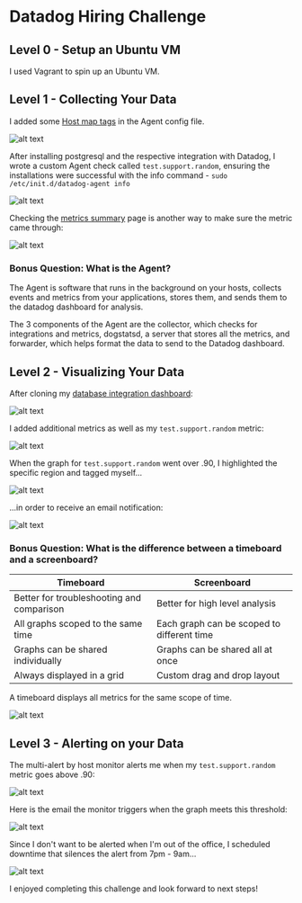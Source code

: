 # Datadog Hiring Challenge

## Level 0 - Setup an Ubuntu VM
I used Vagrant to spin up an Ubuntu VM.

## Level 1 - Collecting Your Data

I added some [Host map tags](https://app.datadoghq.com/infrastructure/map?fillby=avg%3Acpuutilization&sizeby=avg%3Anometric&groupby=none&nameby=name&nometrichosts=false&tvMode=false&nogrouphosts=false&palette=green_to_orange&paletteflip=false&host=303670348 "DataDog host map tags") in the Agent config file.

![alt text](http://res.cloudinary.com/dtk22y6kq/image/upload/v1497284251/tags_txgh1g.png "tags screen shot")


After installing postgresql and the respective integration with Datadog, I wrote a custom Agent check called `test.support.random`, ensuring the installations were successful with the info command - `sudo /etc/init.d/datadog-agent info
`

![alt text](http://res.cloudinary.com/dtk22y6kq/image/upload/v1497283642/pginstall2_hatx2x.png "cmd postgres and custom agent installation")

Checking the [metrics summary](https://app.datadoghq.com/metric/summary) page is another way to make sure the metric came through:


![alt text](http://res.cloudinary.com/dtk22y6kq/image/upload/v1497284676/metricsSummary_ntbmr8.png "metrics summary page")


### Bonus Question: What is the Agent?

The Agent is software that runs in the background on your hosts, collects events and metrics from your applications, stores them, and sends them to the datadog dashboard for analysis. 

The 3 components of the Agent are the collector, which checks for integrations and metrics, dogstatsd, a server that stores all the metrics, and forwarder, which helps format the data to send to the Datadog dashboard.

## Level 2 - Visualizing Your Data

After cloning my [database integration dashboard](https://app.datadoghq.com/dash/list):

![alt text](http://res.cloudinary.com/dtk22y6kq/image/upload/v1497285220/cloned_uhfm2g.png "cloned database integration dashboard")

I added additional metrics as well as my `test.support.random` metric:

![alt text](http://res.cloudinary.com/dtk22y6kq/image/upload/v1497285138/Screen_Shot_2017-06-12_at_9.28.14_AM_o00oul.png "dashboard with added metrics")

When the graph for `test.support.random` went over .90, I highlighted the specific region and tagged myself...

![alt text](http://res.cloudinary.com/dtk22y6kq/image/upload/v1497285637/over90dash_jhqy8k.png "graph over .90")

...in order to receive an email notification:

![alt text](http://res.cloudinary.com/dtk22y6kq/image/upload/v1497285925/emailTagged_lokhdd.png "tagged in email")


### Bonus Question: What is the difference between a timeboard and a screenboard?


Timeboard | Screenboard 
------------------------ | ------------------------
Better for troubleshooting and comparison | Better for high level analysis
All graphs scoped to the same time  | Each graph can be scoped to different time 
Graphs can be shared individually | Graphs can be shared all at once
Always displayed in a grid | Custom drag and drop layout

A timeboard displays all metrics for the same scope of time.

![alt text](http://res.cloudinary.com/dtk22y6kq/image/upload/v1497286254/timeboard_iwww5r.png "timeboard")


## Level 3 - Alerting on your Data
The multi-alert by host monitor alerts me when my `test.support.random` metric goes above .90:

![alt text](http://res.cloudinary.com/dtk22y6kq/image/upload/v1497287082/monitor_q2ihwf.png "monitor configuration")

Here is the email the monitor triggers when the graph meets this threshold: 

![alt text](http://res.cloudinary.com/dtk22y6kq/image/upload/v1497288873/alertEmailTriggered_v2k0gy.png "email alert")

Since I don't want to be alerted when I'm out of the office, I scheduled downtime that silences the alert from 7pm - 9am...

![alt text](http://res.cloudinary.com/dtk22y6kq/image/upload/v1497288873/downtimeAlert_zilslh.png "downtime alert")

I enjoyed completing this challenge and look forward to next steps!
